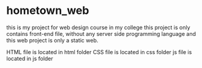 # hometown_web
this is my project for web design course in my college
this project is only contains front-end file, without any server side programming language and this web project 
is only a static web.

HTML file is located in html folder
CSS file is located in css folder
js file is located in js folder
